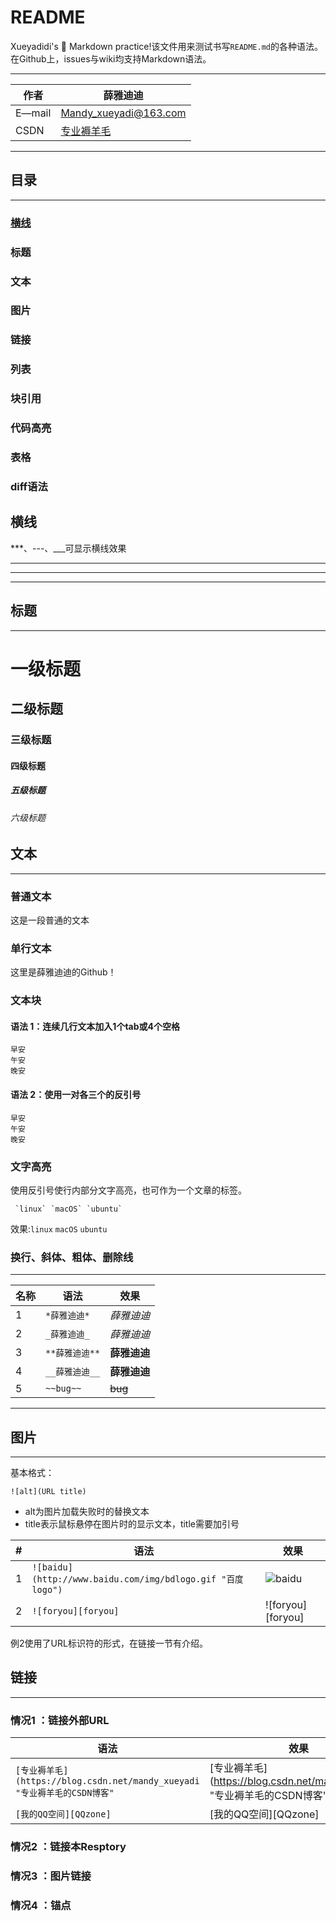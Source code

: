 # README
  Xueyadidi's :tongue: Markdown practice!该文件用来测试书写`README.md`的各种语法。在Github上，issues与wiki均支持Markdown语法。
 

****

|作者|薛雅迪迪|
|---|---
|E—mail|Mandy_xueyadi@163.com
|CSDN|[专业褥羊毛](https://blog.csdn.net/mandy_xueyadi "专业褥羊毛的CSDN博客")

****


## **目录**
****
### [横线](#横线)
### 标题
### 文本
### 图片
### 链接
### 列表
### 块引用
### 代码高亮
### 表格
### diff语法

## **横线**
  ***、---、___可显示横线效果
****
****
****

## **标题**
****
# 一级标题
## 二级标题
### 三级标题
#### 四级标题
##### 五级标题
###### 六级标题

## **文本**
****
### 普通文本
这是一段普通的文本
### 单行文本
  这里是薛雅迪迪的Github！
### 文本块
#### 语法 1：连续几行文本加入1个tab或4个空格
    早安
    午安
    晚安
#### 语法 2：使用一对各三个的反引号
```
早安
午安
晚安
```
### 文字高亮
使用反引号使行内部分文字高亮，也可作为一个文章的标签。
```
 `linux` `macOS` `ubuntu`
```
效果:`linux` `macOS` `ubuntu`

### 换行、斜体、粗体、删除线

****


名称|语法|效果
---|---|---
1| `*薛雅迪迪*` | *薛雅迪迪* 
2| `_薛雅迪迪_` | _薛雅迪迪_ 
3|`**薛雅迪迪**`|**薛雅迪迪**
4|`__薛雅迪迪__`|__薛雅迪迪__
5|`~~bug~~`|~~bug~~


****
## **图片**
****
基本格式：
```
![alt](URL title)
```
- alt为图片加载失败时的替换文本
- title表示鼠标悬停在图片时的显示文本，title需要加引号

|#|语法|效果|
|----|----|----|
|1|`![baidu](http://www.baidu.com/img/bdlogo.gif "百度logo")`|![baidu](http://www.baidu.com/img/bdlogo.gif "百度logo")|
|2|`![foryou][foryou]`|![foryou][foryou]|

例2使用了URL标识符的形式，在链接一节有介绍。

## **链接**
****
### 情况1 ：链接外部URL

|语法|效果|
|---|---|
|`[专业褥羊毛](https://blog.csdn.net/mandy_xueyadi "专业褥羊毛的CSDN博客"`|[专业褥羊毛](https://blog.csdn.net/mandy_xueyadi "专业褥羊毛的CSDN博客"|
|`[我的QQ空间][QQzone]`|[我的QQ空间][QQzone]|

### 情况2 ：链接本Resptory
### 情况3 ：图片链接
### 情况4 ：锚点

